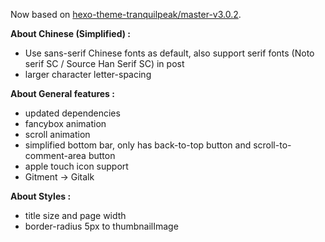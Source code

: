 Now based on [hexo-theme-tranquilpeak/master-v3.0.2](https://github.com/LouisBarranqueiro/hexo-theme-tranquilpeak/tree/v3.0.2).

**About Chinese (Simplified) :**  

- Use sans-serif Chinese fonts as default, also support serif fonts (Noto serif SC / Source Han Serif SC) in post
- larger character letter-spacing

**About General features :**  

- updated dependencies
- fancybox animation
- scroll animation
- simplified bottom bar, only has back-to-top button and scroll-to-comment-area button
- apple touch icon support
- Gitment -> Gitalk

**About Styles :**  

- title size and page width
- border-radius 5px to thumbnailImage